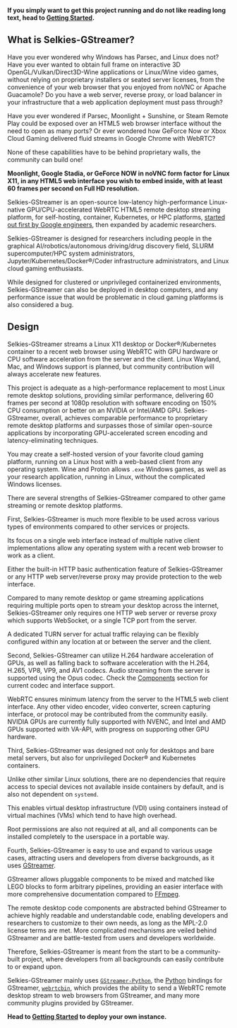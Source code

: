 **If you simply want to get this project running and do not like reading long text, head to [Getting Started](start.md).**

## What is Selkies-GStreamer?

Have you ever wondered why Windows has Parsec, and Linux does not? Have you ever wanted to obtain full frame on interactive 3D OpenGL/Vulkan/Direct3D-Wine applications or Linux/Wine video games, without relying on proprietary installers or seated server licenses, from the convenience of your web browser that you enjoyed from noVNC or Apache Guacamole? Do you have a web server, reverse proxy, or load balancer in your infrastructure that a web application deployment must pass through?

Have you ever wondered if Parsec, Moonlight + Sunshine, or Steam Remote Play could be exposed over an HTML5 web browser interface without the need to open as many ports? Or ever wondered how GeForce Now or Xbox Cloud Gaming delivered fluid streams in Google Chrome with WebRTC?

None of these capabilities have to be behind proprietary walls, the community can build one!

**Moonlight, Google Stadia, or GeForce NOW in noVNC form factor for Linux X11, in any HTML5 web interface you wish to embed inside, with at least 60 frames per second on Full HD resolution.**

Selkies-GStreamer is an open-source low-latency high-performance Linux-native GPU/CPU-accelerated WebRTC HTML5 remote desktop streaming platform, for self-hosting, container, Kubernetes, or HPC platforms, [started out first by Google engineers](https://web.archive.org/web/20210310083658/https://cloud.google.com/solutions/gpu-accelerated-streaming-using-webrtc), then expanded by academic researchers.

Selkies-GStreamer is designed for researchers including people in the graphical AI/robotics/autonomous driving/drug discovery field, SLURM supercomputer/HPC system administrators, Jupyter/Kubernetes/Docker®/Coder infrastructure administrators, and Linux cloud gaming enthusiasts.

While designed for clustered or unprivileged containerized environments, Selkies-GStreamer can also be deployed in desktop computers, and any performance issue that would be problematic in cloud gaming platforms is also considered a bug.

## Design

Selkies-GStreamer streams a Linux X11 desktop or Docker®/Kubernetes container to a recent web browser using WebRTC with GPU hardware or CPU software acceleration from the server and the client. Linux Wayland, Mac, and Windows support is planned, but community contribution will always accelerate new features.

This project is adequate as a high-performance replacement to most Linux remote desktop solutions, providing similar performance, delivering 60 frames per second at 1080p resolution with software encoding on 150% CPU consumption or better on an NVIDIA or Intel/AMD GPU. Selkies-GStreamer, overall, achieves comparable performance to proprietary remote desktop platforms and surpasses those of similar open-source applications by incorporating GPU-accelerated screen encoding and latency-eliminating techniques.

You may create a self-hosted version of your favorite cloud gaming platform, running on a Linux host with a web-based client from any operating system. Wine and Proton allows `.exe` Windows games, as well as your research application, running in Linux, without the complicated Windows licenses.

There are several strengths of Selkies-GStreamer compared to other game streaming or remote desktop platforms.

First, Selkies-GStreamer is much more flexible to be used across various types of environments compared to other services or projects.

Its focus on a single web interface instead of multiple native client implementations allow any operating system with a recent web browser to work as a client.

Either the built-in HTTP basic authentication feature of Selkies-GStreamer or any HTTP web server/reverse proxy may provide protection to the web interface.

Compared to many remote desktop or game streaming applications requiring multiple ports open to stream your desktop across the internet, Selkies-GStreamer only requires one HTTP web server or reverse proxy which supports WebSocket, or a single TCP port from the server.

A dedicated TURN server for actual traffic relaying can be flexibly configured within any location at or between the server and the client.

Second, Selkies-GStreamer can utilize H.264 hardware acceleration of GPUs, as well as falling back to software acceleration with the H.264, H.265, VP8, VP9, and AV1 codecs. Audio streaming from the server is supported using the Opus codec. Check the [Components](component.md) section for current codec and interface support.

WebRTC ensures minimum latency from the server to the HTML5 web client interface. Any other video encoder, video converter, screen capturing interface, or protocol may be contributed from the community easily. NVIDIA GPUs are currently fully supported with NVENC, and Intel and AMD GPUs supported with VA-API, with progress on supporting other GPU hardware.

Third, Selkies-GStreamer was designed not only for desktops and bare metal servers, but also for unprivileged Docker® and Kubernetes containers.

Unlike other similar Linux solutions, there are no dependencies that require access to special devices not available inside containers by default, and is also not dependent on `systemd`.

This enables virtual desktop infrastructure (VDI) using containers instead of virtual machines (VMs) which tend to have high overhead.

Root permissions are also not required at all, and all components can be installed completely to the userspace in a portable way.

Fourth, Selkies-GStreamer is easy to use and expand to various usage cases, attracting users and developers from diverse backgrounds, as it uses [GStreamer](https://gstreamer.freedesktop.org).

GStreamer allows pluggable components to be mixed and matched like LEGO blocks to form arbitrary pipelines, providing an easier interface with more comprehensive documentation compared to [FFmpeg](https://ffmpeg.org).

The remote desktop code components are abstracted behind GStreamer to achieve highly readable and understandable code, enabling developers and researchers to customize to their own needs, as long as the MPL-2.0 license terms are met. More complicated mechanisms are veiled behind GStreamer and are battle-tested from users and developers worldwide.

Therefore, Selkies-GStreamer is meant from the start to be a community-built project, where developers from all backgrounds can easily contribute to or expand upon.

Selkies-GStreamer mainly uses [`GStreamer-Python`](https://gitlab.freedesktop.org/gstreamer/gstreamer/-/tree/main/subprojects/gst-python), the [Python](https://www.python.org) bindings for GStreamer, [`webrtcbin`](https://gstreamer.freedesktop.org/documentation/webrtc/index.html), which provides the ability to send a WebRTC remote desktop stream to web browsers from GStreamer, and many more community plugins provided by GStreamer.

**Head to [Getting Started](start.md) to deploy your own instance.**
